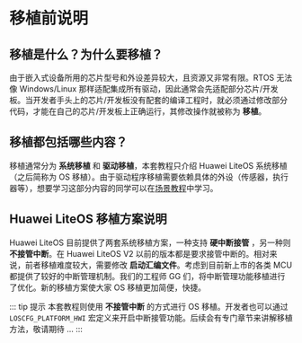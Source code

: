 # 移植前说明

## 移植是什么？为什么要移植？

由于嵌入式设备所用的芯片型号和外设差异较大，且资源又非常有限。RTOS 无法像 Windows/Linux 那样适配集成所有驱动，因此通常会先适配部分芯片/开发板。当开发者手头上的芯片/开发板没有配套的编译工程时，就必须通过修改部分代码，才能在自己的芯片/开发板上正确运行，其修改操作就被称为 **移植**。

## 移植都包括哪些内容？

移植通常分为 **系统移植** 和 **驱动移植**，本套教程只介绍 Huawei LiteOS 系统移植（之后简称为 OS 移植）。由于驱动程序移植需要依赖具体的外设（传感器，执行器等），想要学习这部分内容的同学可以在[场景教程](../tutorials/temp-hum.md)中学习。

## Huawei LiteOS 移植方案说明

Huawei LiteOS 目前提供了两套系统移植方案，一种支持 **硬中断接管** ，另一种则 **不接管中断**。在 Huawei LiteOS V2 以前的版本都是要求接管中断的。相对来说，前者移植难度较大，需要修改 **启动汇编文件**。考虑到目前新上市的各类 MCU 都提供了较好的中断管理机制。我们的工程师 GG 们，将中断管理功能移植进行了优化。新的移植方案使大家 OS 移植更加简便，快捷。

::: tip 提示
本套教程则使用 **不接管中断** 的方式进行 OS 移植。开发者也可以通过 `LOSCFG_PLATFORM_HWI` 宏定义来开启中断接管功能。后续会有专门章节来讲解移植方法，敬请期待 ...
:::

